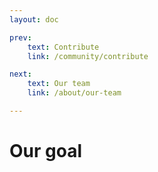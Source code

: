 ```yaml
---
layout: doc

prev:
    text: Contribute
    link: /community/contribute

next:
    text: Our team
    link: /about/our-team

---
```


# Our goal
